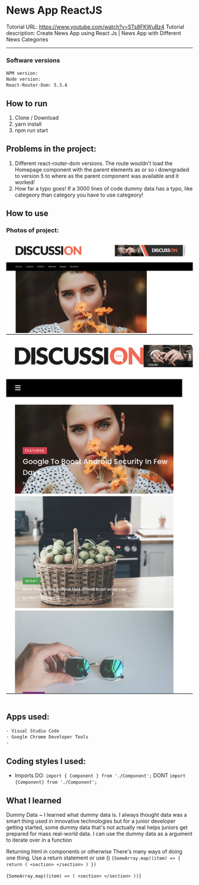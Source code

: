 # News App ReactJS

Tutorial URL: https://www.youtube.com/watch?v=STs8FKWuBz4
Tutorial description: Create News App using React Js | News App with Different News Categories

___________

### Software versions
	NPM version: 
	Node version: 
    React-Router-Dom: 5.3.4

## How to run 
1. Clone / Download
2. yarn install
3. npm run start


## Problems in the project:
1. Different react-router-dom versions. The route wouldn't load the Homepage component with the parent elements as <Router> or <Routes> so i downgraded to version 5 to where <Switch> as the parent component was available and it worked!
2. How far a typo goes! If a 3000 lines of code dummy data has a typo, like categeory than category you have to use categeory!

## How to use

### Photos of project:
![](/public//images//newsappreactjs_image.png)
![](/public//images/newsapp_reactjs_image2.png)
![]()

## Apps used:
	- Visual Studio Code
    - Google Chrome Developer Tools
    -
## Coding styles I used:
- Imports
DO:
`import { Component } from './Component';`
DONT 
`import {Component} from './Component';`

## What I learned
Dummy Data ~ I learned what dummy data is. I always thought data was a smart thing used in innovative technologies but for a junior developer getting started, some dummy data that's not actually real helps juniors get prepared for mass real-world data. I can use the dummy data as a argument to iterate over in a function

Returning html in components or otherwise
There's many ways of doing one thing.
Use a return statement or use ()
`{SomeArray.map((item) => { 
    return (
        <section>
        </section>
    )
})`

`{SomeArray.map((item) => (
    <section>
    </section>
))}`